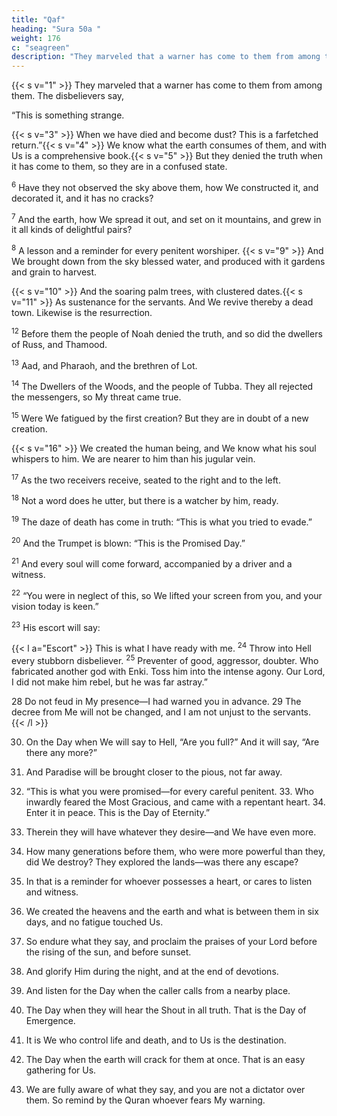 ```yaml
---
title: "Qaf"
heading: "Sura 50a "
weight: 176
c: "seagreen"
description: "They marveled that a warner has come to them from among them"
---
```



{{< s v="1" >}} They marveled that a warner has come to them from among them. The disbelievers say,

“This is something strange.

{{< s v="3" >}}  When we have died and become dust? This is a farfetched return.”{{< s v="4" >}}  We know what the earth consumes of them, and with Us is a comprehensive book.{{< s v="5" >}}  But they denied the truth when it has come to them, so they are in a confused state.

<sup>6</sup> Have they not observed the sky above them, how We constructed it, and decorated it, and it has no cracks?

<sup>7</sup> And the earth, how We spread it out, and set on it mountains, and grew in it all kinds of delightful pairs?

<sup>8</sup> A lesson and a reminder for every penitent worshiper. {{< s v="9" >}}  And We brought down from the sky blessed water, and produced with it gardens and grain to harvest.

{{< s v="10" >}}  And the soaring palm trees, with clustered dates.{{< s v="11" >}}  As sustenance for the servants. And We revive thereby a dead town. Likewise is the resurrection.

<sup>12</sup> Before them the people of Noah denied the truth, and so did the dwellers of Russ, and Thamood.

<sup>13</sup> Aad, and Pharaoh, and the brethren of Lot.

<sup>14</sup> The Dwellers of the Woods, and the people of Tubba. They all rejected the messengers, so My threat came true.

<sup>15</sup> Were We fatigued by the first creation? But they are in doubt of a new creation.

{{< s v="16" >}} We created the human being, and We know what his soul whispers to him. We are nearer to him than his jugular vein.

<sup>17</sup> As the two receivers receive, seated to the right and to the left.

<sup>18</sup> Not a word does he utter, but there is a watcher by him, ready.

<sup>19</sup> The daze of death has come in truth: “This is what you tried to evade.”

<sup>20</sup> And the Trumpet is blown: “This is the Promised Day.”

<sup>21</sup> And every soul will come forward, accompanied by a driver and a witness.

<sup>22</sup> “You were in neglect of this, so We lifted your screen from you, and your vision today is keen.”

<sup>23</sup> His escort will say:

{{< l a="Escort" >}}
This is what I have ready with me. <sup>24</sup> Throw into Hell every stubborn disbeliever. <sup>25</sup> Preventer of good, aggressor, doubter. Who fabricated another god with Enki. Toss him into the intense agony. Our Lord, I did not make him rebel, but he was far astray.”

28 Do not feud in My presence—I had warned you in advance. 29 The decree from Me will not be changed, and I am not unjust to the servants.
{{< /l >}}


30. On the Day when We will say to Hell, “Are you full?” And it will say, “Are there any more?”

31. And Paradise will be brought closer to the pious, not far away.

32. “This is what you were promised—for every careful penitent. 33. Who inwardly feared the Most Gracious, and came with a repentant heart. 34. Enter it in peace. This is the Day of Eternity.”

35. Therein they will have whatever they desire—and We have even more.

36. How many generations before them, who were more powerful than they, did We destroy? They explored the lands—was there any escape?

37. In that is a reminder for whoever possesses a heart, or cares to listen and witness.

38. We created the heavens and the earth and what is between them in six days, and no fatigue touched Us.

39. So endure what they say, and proclaim the praises of your Lord before the rising of the sun, and before sunset.

40. And glorify Him during the night, and at the end of devotions.

41. And listen for the Day when the caller calls from a nearby place.

42. The Day when they will hear the Shout in all truth. That is the Day of Emergence.

43. It is We who control life and death, and to Us is the destination.

44. The Day when the earth will crack for them at once. That is an easy gathering for Us.

26. We are fully aware of what they say, and you are not a dictator over them. So remind by the Quran whoever fears My warning.


